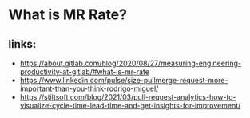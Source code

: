 # What is MR Rate?


## links:

* https://about.gitlab.com/blog/2020/08/27/measuring-engineering-productivity-at-gitlab/#what-is-mr-rate
* https://www.linkedin.com/pulse/size-pullmerge-request-more-important-than-you-think-rodrigo-miguel/
* https://stiltsoft.com/blog/2021/03/pull-request-analytics-how-to-visualize-cycle-time-lead-time-and-get-insights-for-improvement/